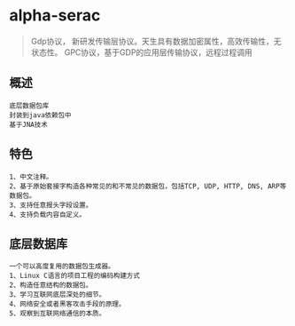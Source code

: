 # alpha-serac
> Gdp协议， 新研发传输层协议。天生具有数据加密属性，高效传输性，无状态性。
> GPC协议，基于GDP的应用层传输协议，远程过程调用

## 概述
```
底层数据包库
封装到java依赖包中
基于JNA技术
```


## 特色
```
1、中文注释。
2、基于原始套接字构造各种常见的和不常见的数据包，包括TCP, UDP, HTTP, DNS, ARP等数据包。
3、支持任意报头字段设置。
4、支持负载内容自定义。
```

## 底层数据库
```
一个可以高度复用的数据包生成器。
1、Linux C语言的项目工程的编码构建方式
2、构造任意结构的数据包。
3、学习互联网底层深处的细节。
4、网络安全或者黑客攻击手段的原理。
5、观察到互联网络通信的本质。
```
